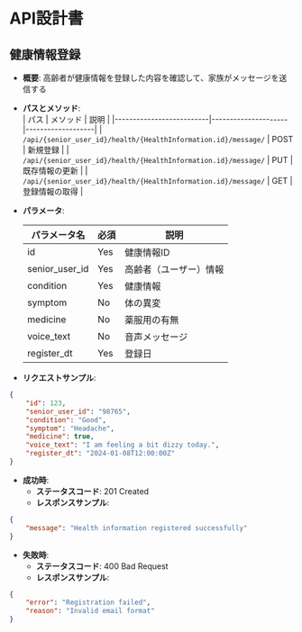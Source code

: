 # API設計書

## 健康情報登録

- **概要**: 高齢者が健康情報を登録した内容を確認して、家族がメッセージを送信する
- **パスとメソッド**:  
  | パス                         | メソッド               | 説明               |
  |--------------------------|---------------------|-------------------|
  | `/api/{senior_user_id}/health/{HealthInformation.id}/message/`      | POST                | 新規登録           |
  | `/api/{senior_user_id}/health/{HealthInformation.id}/message/` | PUT                 | 既存情報の更新     |
  | `/api/{senior_user_id}/health/{HealthInformation.id}/message/` | GET                 | 登録情報の取得     |


- **パラメータ**:  

  | パラメータ名     | 必須 | 説明                 |
  |------------------|------|----------------------|
  | id               | Yes  | 健康情報ID           |
  | senior_user_id   | Yes  | 高齢者（ユーザー）情報 |
  | condition        | Yes  | 健康情報             |
  | symptom          | No   | 体の異変             |
  | medicine         | No   | 薬服用の有無         |
  | voice_text       | No   | 音声メッセージ        |
  | register_dt      | Yes  | 登録日               |

- **リクエストサンプル**:  
```json
{
    "id": 123,
    "senior_user_id": "98765",
    "condition": "Good",
    "symptom": "Headache",
    "medicine": true,
    "voice_text": "I am feeling a bit dizzy today.",
    "register_dt": "2024-01-08T12:00:00Z"
}
```
 
- **成功時**:
    - **ステータスコード**: 201 Created
    - **レスポンスサンプル**:
```json
{
    "message": "Health information registered successfully"
}
 ```

- **失敗時**:
    - **ステータスコード**: 400 Bad Request
    - **レスポンスサンプル**:
 ```json
{
     "error": "Registration failed",
     "reason": "Invalid email format"
}
```
